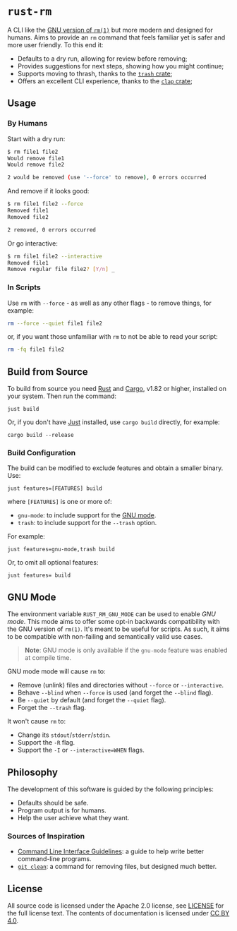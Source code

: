 <!-- SPDX-License-Identifier: CC-BY-4.0 -->

# `rust-rm`

A CLI like the [GNU version of `rm(1)`] but more modern and designed for humans. Aims to provide an
`rm` command that feels familiar yet is safer and more user friendly. To this end it:

- Defaults to a dry run, allowing for review before removing;
- Provides suggestions for next steps, showing how you might continue;
- Supports moving to thrash, thanks to the [`trash` crate];
- Offers an excellent CLI experience, thanks to the [`clap` crate];

[gnu version of `rm(1)`]: https://man7.org/linux/man-pages/man1/rm.1.html
[`clap` crate]: https://crates.io/crates/clap
[`trash` crate]: https://crates.io/crates/trash

## Usage

### By Humans

Start with a dry run:

```sh
$ rm file1 file2
Would remove file1
Would remove file2

2 would be removed (use '--force' to remove), 0 errors occurred
```

And remove if it looks good:

```sh
$ rm file1 file2 --force
Removed file1
Removed file2

2 removed, 0 errors occurred
```

Or go interactive:

```sh
$ rm file1 file2 --interactive
Removed file1
Remove regular file file2? [Y/n] _
```

### In Scripts

Use `rm` with `--force` - as well as any other flags - to remove things, for example:

```sh
rm --force --quiet file1 file2
```

or, if you want those unfamiliar with `rm` to not be able to read your script:

```sh
rm -fq file1 file2
```

## Build from Source

To build from source you need [Rust] and [Cargo], v1.82 or higher, installed on your system. Then
run the command:

```shell
just build
```

Or, if you don't have [Just] installed, use `cargo build` directly, for example:

```shell
cargo build --release
```

[cargo]: https://doc.rust-lang.org/stable/cargo/
[just]: https://just.systems/
[rust]: https://www.rust-lang.org/

### Build Configuration

The build can be modified to exclude features and obtain a smaller binary. Use:

```shell
just features=[FEATURES] build
```

where `[FEATURES]` is one or more of:

- `gnu-mode`: to include support for the [GNU mode](#gnu-mode).
- `trash`: to include support for the `--trash` option.

For example:

```shell
just features=gnu-mode,trash build
```

Or, to omit all optional features:

```shell
just features= build
```

## GNU Mode

The environment variable `RUST_RM_GNU_MODE` can be used to enable _GNU mode_. This mode aims to
offer some opt-in backwards compatibility with the GNU version of `rm(1)`. It's meant to be useful
for scripts. As such, it aims to be compatible with non-failing and semantically valid use cases.

> **Note**: GNU mode is only available if the `gnu-mode` feature was enabled at compile time.

GNU mode mode will cause `rm` to:

- Remove (unlink) files and directories without `--force` or `--interactive`.
- Behave `--blind` when `--force` is used (and forget the `--blind` flag).
- Be `--quiet` by default (and forget the `--quiet` flag).
- Forget the `--trash` flag.

It won't cause `rm` to:

- Change its `stdout`/`stderr`/`stdin`.
- Support the `-R` flag.
- Support the `-I` or `--interactive=WHEN` flags.

## Philosophy

The development of this software is guided by the following principles:

- Defaults should be safe.
- Program output is for humans.
- Help the user achieve what they want.

### Sources of Inspiration

- [Command Line Interface Guidelines]: a guide to help write better command-line programs.
- [`git clean`]: a command for removing files, but designed much better.

[command line interface guidelines]: https://clig.dev/
[`git clean`]: https://git-scm.com/docs/git-clean

## License

All source code is licensed under the Apache 2.0 license, see [LICENSE] for the full license text.
The contents of documentation is licensed under [CC BY 4.0].

[cc by 4.0]: https://creativecommons.org/licenses/by/4.0/
[license]: ./LICENSE

